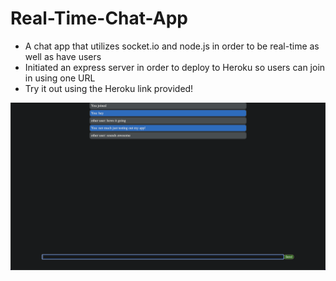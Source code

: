 # Real-Time-Chat-App
- A chat app that utilizes socket.io and node.js in order to be real-time as well as have users
- Initiated an express server in order to deploy to Heroku so users can join in using one URL
- Try it out using the Heroku link provided!

![Example](1.png)
